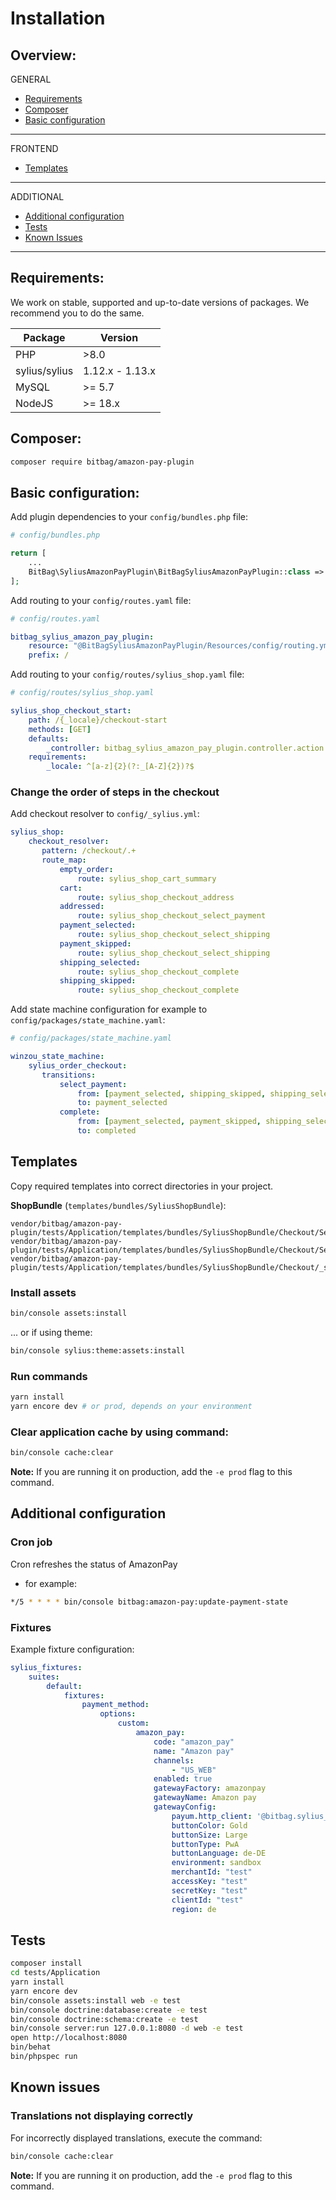 # Installation

## Overview:
GENERAL
- [Requirements](#requirements)
- [Composer](#composer)
- [Basic configuration](#basic-configuration)
---
FRONTEND
- [Templates](#templates)
---
ADDITIONAL
- [Additional configuration](#additional-configuration)
- [Tests](#tests)
- [Known Issues](#known-issues)
---

## Requirements:
We work on stable, supported and up-to-date versions of packages. We recommend you to do the same.

| Package       | Version         |
|---------------|-----------------|
| PHP           | \>8.0           |
| sylius/sylius | 1.12.x - 1.13.x |
| MySQL         | \>= 5.7         |
| NodeJS        | \>= 18.x        |

## Composer:
```bash
composer require bitbag/amazon-pay-plugin
```

## Basic configuration:
Add plugin dependencies to your `config/bundles.php` file:

```php
# config/bundles.php

return [
    ...
    BitBag\SyliusAmazonPayPlugin\BitBagSyliusAmazonPayPlugin::class => ['all' => true],
];
```

Add routing to your `config/routes.yaml` file:
```yaml
# config/routes.yaml

bitbag_sylius_amazon_pay_plugin:
    resource: "@BitBagSyliusAmazonPayPlugin/Resources/config/routing.yml"
    prefix: /
```

Add routing to your `config/routes/sylius_shop.yaml` file:
```yaml
# config/routes/sylius_shop.yaml

sylius_shop_checkout_start:
    path: /{_locale}/checkout-start
    methods: [GET]
    defaults:
        _controller: bitbag_sylius_amazon_pay_plugin.controller.action.checkout_start
    requirements:
        _locale: ^[a-z]{2}(?:_[A-Z]{2})?$  
```

### Change the order of steps in the checkout
Add checkout resolver to `config/_sylius.yml`:

```yaml
sylius_shop:
    checkout_resolver:
       pattern: /checkout/.+
       route_map:
           empty_order:
               route: sylius_shop_cart_summary
           cart:
               route: sylius_shop_checkout_address
           addressed:
               route: sylius_shop_checkout_select_payment
           payment_selected:
               route: sylius_shop_checkout_select_shipping
           payment_skipped:
               route: sylius_shop_checkout_select_shipping
           shipping_selected:
               route: sylius_shop_checkout_complete
           shipping_skipped:
               route: sylius_shop_checkout_complete
```

Add state machine configuration for example to `config/packages/state_machine.yaml`:
```yaml
# config/packages/state_machine.yaml

winzou_state_machine:
    sylius_order_checkout:
       transitions:
           select_payment:
               from: [payment_selected, shipping_skipped, shipping_selected, addressed]
               to: payment_selected
           complete:
               from: [payment_selected, payment_skipped, shipping_selected, shipping_skipped]
               to: completed
```


## Templates
Copy required templates into correct directories in your project.

**ShopBundle** (`templates/bundles/SyliusShopBundle`):
```
vendor/bitbag/amazon-pay-plugin/tests/Application/templates/bundles/SyliusShopBundle/Checkout/SelectPayment/_navigation.html.twig
vendor/bitbag/amazon-pay-plugin/tests/Application/templates/bundles/SyliusShopBundle/Checkout/SelectShipping/_navigation.html.twig
vendor/bitbag/amazon-pay-plugin/tests/Application/templates/bundles/SyliusShopBundle/Checkout/_steps.html.twig
```

### Install assets
```bash
bin/console assets:install 
```
... or if using theme:
```bash
bin/console sylius:theme:assets:install
```

### Run commands
```bash
yarn install
yarn encore dev # or prod, depends on your environment
```

### Clear application cache by using command:
```bash
bin/console cache:clear
```
**Note:** If you are running it on production, add the `-e prod` flag to this command.

## Additional configuration
### Cron job
Cron refreshes the status of AmazonPay

- for example:
```bash
*/5 * * * * bin/console bitbag:amazon-pay:update-payment-state
```

### Fixtures
Example fixture configuration:
```yaml
sylius_fixtures:
    suites:
        default:
            fixtures:
                payment_method:
                    options:
                        custom:
                            amazon_pay:
                                code: "amazon_pay"
                                name: "Amazon pay"
                                channels:
                                    - "US_WEB"
                                enabled: true
                                gatewayFactory: amazonpay
                                gatewayName: Amazon pay
                                gatewayConfig:
                                    payum.http_client: '@bitbag.sylius_amazon_pay_plugin.amazon_pay_api_client'
                                    buttonColor: Gold
                                    buttonSize: Large
                                    buttonType: PwA
                                    buttonLanguage: de-DE
                                    environment: sandbox
                                    merchantId: "test" 
                                    accessKey: "test"
                                    secretKey: "test"
                                    clientId: "test"
                                    region: de
```

## Tests
```bash
composer install
cd tests/Application
yarn install
yarn encore dev
bin/console assets:install web -e test
bin/console doctrine:database:create -e test
bin/console doctrine:schema:create -e test
bin/console server:run 127.0.0.1:8080 -d web -e test
open http://localhost:8080
bin/behat
bin/phpspec run
```

## Known issues
### Translations not displaying correctly
For incorrectly displayed translations, execute the command:
```bash
bin/console cache:clear
```
**Note:** If you are running it on production, add the `-e prod` flag to this command.
